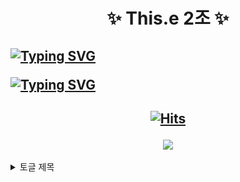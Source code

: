 <h1 align="center">
  ✨ This.e 2조 ✨
</h1>

<h2>
  
[![Typing SVG](https://readme-typing-svg.demolab.com?font=&weight=600&size=25&pause=1000&color=0072F7&background=FFFFFF00&random=false&width=435&lines=This+is+InnerJoinUs+Community)](https://git.io/typing-svg)

[![Typing SVG](https://readme-typing-svg.demolab.com?font=&weight=600&size=25&pause=1000&color=F78D00&background=FFFFFF00&random=false&width=435&lines=Front+Project)](https://git.io/typing-svg)

</h2>

<h2 align="center">
  
[![Hits](https://hits.seeyoufarm.com/api/count/incr/badge.svg?url=https%3A%2F%2Fgithub.com%2Fbeyond-sw-camp%2Fbe04-3rd-ThisDotE-InnerJoin-Us.git&count_bg=%23FF9400&title_bg=%230076FF&icon=keybase.svg&icon_color=%23FFFFFF&title=hits&edge_flat=false)](https://hits.seeyoufarm.com)

<div align=center>
<img src="https://github.com/beyond-sw-camp/be04-3rd-ThisDotE-InnerJoin-Us/assets/149561287/cdae846d-d161-44b3-b968-60052aa5098f">
</div>

</h2>

<details>
<summary>
  토글 제목
</summary>
   토글 안 내용
</details>


